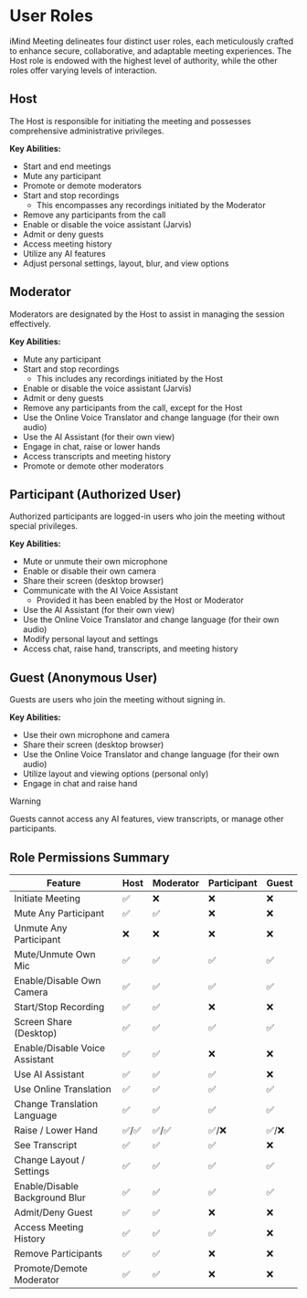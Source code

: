 # User Roles

iMind Meeting delineates four distinct user roles, each meticulously crafted to enhance secure, collaborative, and adaptable meeting experiences. The Host role is endowed with the highest level of authority, while the other roles offer varying levels of interaction.

## Host

The Host is responsible for initiating the meeting and possesses comprehensive administrative privileges.

**Key Abilities:**

- Start and end meetings
- Mute any participant
- Promote or demote moderators
- Start and stop recordings
  - This encompasses any recordings initiated by the Moderator
- Remove any participants from the call
- Enable or disable the voice assistant (Jarvis)
- Admit or deny guests
- Access meeting history
- Utilize any AI features
- Adjust personal settings, layout, blur, and view options

## Moderator

Moderators are designated by the Host to assist in managing the session effectively.

**Key Abilities:**

- Mute any participant
- Start and stop recordings
  - This includes any recordings initiated by the Host
- Enable or disable the voice assistant (Jarvis)
- Admit or deny guests
- Remove any participants from the call, except for the Host
- Use the Online Voice Translator and change language (for their own audio)
- Use the AI Assistant (for their own view)
- Engage in chat, raise or lower hands
- Access transcripts and meeting history
- Promote or demote other moderators

## Participant (Authorized User)

Authorized participants are logged-in users who join the meeting without special privileges.

**Key Abilities:**

- Mute or unmute their own microphone
- Enable or disable their own camera
- Share their screen (desktop browser)
- Communicate with the AI Voice Assistant
  - Provided it has been enabled by the Host or Moderator
- Use the AI Assistant (for their own view)
- Use the Online Voice Translator and change language (for their own audio)
- Modify personal layout and settings
- Access chat, raise hand, transcripts, and meeting history

## Guest (Anonymous User)

Guests are users who join the meeting without signing in.

**Key Abilities:**

- Use their own microphone and camera
- Share their screen (desktop browser)
- Use the Online Voice Translator and change language (for their own audio)
- Utilize layout and viewing options (personal only)
- Engage in chat and raise hand

> [!WARNING]
> Guests cannot access any AI features, view transcripts, or manage other participants.

## Role Permissions Summary

| Feature                        | Host  | Moderator | Participant | Guest |
| ------------------------------ | ----- | --------- | ----------- | ----- |
| Initiate Meeting               | ✅    | ❌        | ❌          | ❌    |
| Mute Any Participant           | ✅    | ✅        | ❌          | ❌    |
| Unmute Any Participant         | ❌    | ❌        | ❌          | ❌    |
| Mute/Unmute Own Mic            | ✅    | ✅        | ✅          | ✅    |
| Enable/Disable Own Camera      | ✅    | ✅        | ✅          | ✅    |
| Start/Stop Recording           | ✅    | ✅        | ❌          | ❌    |
| Screen Share (Desktop)         | ✅    | ✅        | ✅          | ✅    |
| Enable/Disable Voice Assistant | ✅    | ✅        | ❌          | ❌    |
| Use AI Assistant               | ✅    | ✅        | ✅          | ❌    |
| Use Online Translation         | ✅    | ✅        | ✅          | ✅    |
| Change Translation Language    | ✅    | ✅        | ✅          | ✅    |
| Raise / Lower Hand             | ✅/✅ | ✅/✅     | ✅/❌       | ✅/❌ |
| See Transcript                 | ✅    | ✅        | ✅          | ❌    |
| Change Layout / Settings       | ✅    | ✅        | ✅          | ✅    |
| Enable/Disable Background Blur | ✅    | ✅        | ✅          | ✅    |
| Admit/Deny Guest               | ✅    | ✅        | ❌          | ❌    |
| Access Meeting History         | ✅    | ✅        | ✅          | ❌    |
| Remove Participants            | ✅    | ✅        | ❌          | ❌    |
| Promote/Demote Moderator       | ✅    | ✅        | ❌          | ❌    |
